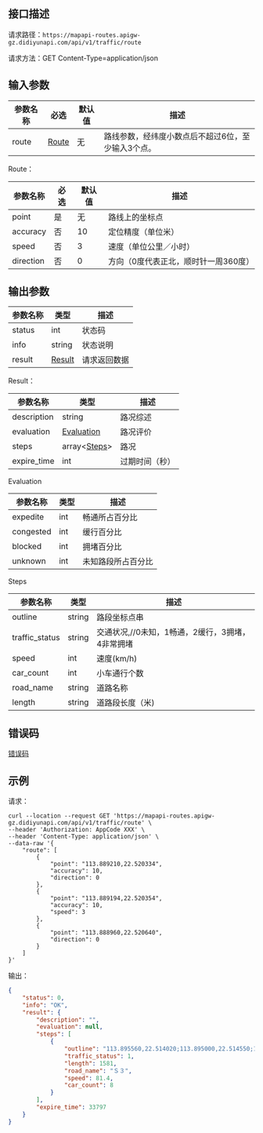 ## 接口描述
请求路径：`https://mapapi-routes.apigw-gz.didiyunapi.com/api/v1/traffic/route`

请求方法：GET Content-Type=application/json
## 输入参数
|参数名称 | 必选 | 默认值 | 描述|
|--------|-----|-----|-----|
|route| [Route](#Route)| 无 |路线参数，经纬度小数点后不超过6位，至少输入3个点。|

<span id="Route"></span>
Route：

|参数名称 | 必选 | 默认值 | 描述|
|--------|-----|-----|-----|
|point| 是 | 无 |路线上的坐标点|
|accuracy| 否 | 10 |定位精度（单位米）|
|speed| 否 | 3 |速度（单位公里／小时）|
|direction| 否 | 0 |方向（0度代表正北，顺时针一周360度）|

## 输出参数
|参数名称  | 类型 | 描述|
|--------|-----|-----|
|status | int  |状态码 |
|info|string|状态说明	|
|result | [Result](#Result)|请求返回数据 |

<span id="Result"></span>
Result：

|参数名称  | 类型 | 描述 |
|--------|-----|-----|
|description   | string  |路况综述|
|evaluation   |  [Evaluation](#Evaluation)  |路况评价 |
|steps   |  array<[Steps](#Steps)>  |路况 |
|expire_time   |  int  |过期时间（秒） |

<span id="Evaluation"></span>
Evaluation

|参数名称  | 类型 | 描述 |
|--------|-----|-----|
|expedite   | int  |畅通所占百分比|
|congested   |  int  |缓行百分比 |
|blocked   |  int |拥堵百分比 |
|unknown   | int |未知路段所占百分比 |

<span id="Steps"></span>
Steps

|参数名称  | 类型 | 描述 |
|--------|-----|-----|
|outline   | string  |路段坐标点串|
|traffic_status   | string   |交通状况,//0未知，1畅通，2缓行，3拥堵，4非常拥堵 |
|speed   | int   |速度(km/h) |
|car_count   | int   |小车通行个数 |
|road_name   | string  |道路名称 |
|length   | string   |道路段长度（米) |

## 错误码
[错误码](/static/apimarket-docs/services/地图/错误码.md#errorCode)

## 示例

请求：
``` shell
curl --location --request GET 'https://mapapi-routes.apigw-gz.didiyunapi.com/api/v1/traffic/route' \
--header 'Authorization: AppCode XXX' \
--header 'Content-Type: application/json' \
--data-raw '{
    "route": [
        {
            "point": "113.889210,22.520334",
            "accuracy": 10,
            "direction": 0
        },
        {
            "point": "113.889194,22.520354",
            "accuracy": 10,
            "speed": 3 
        },
        {
            "point": "113.888960,22.520640",
            "direction": 0
        }
    ]
}'
```
输出：
``` json
{
    "status": 0,
    "info": "OK",
    "result": {
        "description": "",
        "evaluation": null,
        "steps": [
            {
                "outline": "113.895560,22.514020;113.895000,22.514550;113.894830,22.514700;113.894730,22.514790;113.894570,22.514930;113.894280,22.515180;113.894110,22.515320;113.892490,22.516780;113.892000,22.517280;113.891590,22.517690;113.891560,22.517720;113.891500,22.517780;113.890560,22.518730;113.889750,22.519670;113.889730,22.519700;113.889350,22.520160;113.889280,22.520250;113.888960,22.520640;113.888190,22.521690;113.887470,22.522750;113.887180,22.523230;113.886950,22.523640;113.886580,22.524260;113.886110,22.525120",
                "traffic_status": 1,
                "length": 1581,
                "road_name": "Ｓ３",
                "speed": 81.4,
                "car_count": 8
            }
        ],
        "expire_time": 33797
    }
}
```